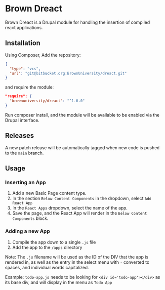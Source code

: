 # Brown Dreact
Brown Dreact is a Drupal module for handling the insertion of compiled react applications.

## Installation

Using Composer, Add the repository:

```json
{
  "type": "vcs",
  "url": "git@bitbucket.org:BrownUniversity/dreact.git"
}
```

and require the module:
```json
"require": {
  "brownuniversity/dreact": "^1.0.0"
}
```

Run composer install, and the module will be available to be enabled via the Drupal interface.

## Releases

A new patch release will be automatically tagged when new code is pushed to the
`main` branch.

## Usage

### Inserting an App

1. Add a new Basic Page content type.
2. In the section `Below Content Components` in the dropdown, select `Add React App`
3. In the `React Apps` dropdown, select the name of the app.
4. Save the page, and the React App will render in the `Below Content Components` block.

### Adding a new App

1. Compile the app down to a single `.js` file
2. Add the app to the `/apps` directory

Note: The `.js` filename will be used as the ID of the DIV that the app is rendered in, as well as the entry in the select menu with `-` converted to spaces, and individual words capitalized.

Example: `todo-app.js` needs to be looking for `<div id='todo-app'></div>` as its base div, and will display in the menu as `Todo App` 
